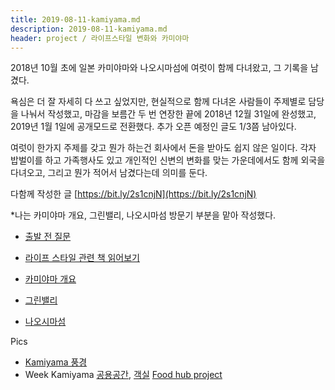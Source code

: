 ```yaml
---
title: 2019-08-11-kamiyama.md
description: 2019-08-11-kamiyama.md
header: project / 라이프스타일 변화와 카미야마
---
```

2018년 10월 초에 일본 카미야마와 나오시마섬에 여럿이 함께 다녀왔고, 그 기록을 남겼다.

욕심은 더 잘 자세히 다 쓰고 싶었지만, 현실적으로 함께 다녀온 사람들이 주제별로 담당을 나눠서 작성했고, 마감을 보름간 두 번 연장한 끝에 2018년 12월 31일에 완성했고, 2019년 1월 1일에 공개모드로 전환했다. 추가 오픈 예정인 글도 1/3쯤 남아있다.

여럿이 한가지 주제를 갖고 뭔가 하는건 회사에서 돈을 받아도 쉽지 않은 일이다. 각자 밥벌이를 하고 가족행사도 있고 개인적인 신변의 변화를 맞는 가운데에서도 함께 외국을 다녀오고, 그리고 뭔가 적어서 남겼다는데 의미를 둔다.

다함께 작성한 글 [https://bit.ly/2s1cnjN](https://bit.ly/2s1cnjN)

*나는 카미야마 개요, 그린밸리, 나오시마섬 방문기 부분을 맡아 작성했다.


* [출발 전 질문]()
* [라이프 스타일 관련 책 읽어보기]()

* [카미야마 개요]()
* [그린밸리]()
* [나오시마섬](https://placenesss.tumblr.com/post/181738864532/%EC%9C%84%EC%B9%98-%EC%82%B0%EC%97%85-%EC%9D%B8%EA%B5%AC-%EB%82%98%EC%98%A4%EC%8B%9C%EB%A7%88%EC%84%AC%EC%9D%80-%EC%9D%BC%EB%B3%B8-%EC%98%A4%EC%82%AC%EC%B9%B4-%EA%B5%90%ED%86%A0%EA%B0%80-%EC%9E%88%EB%8A%94-%ED%98%BC%EC%8A%88%EC%99%80-%EC%8B%9C%EC%BD%94%EA%B5%AC-%EC%82%AC%EC%9D%B4%EC%97%90-%EC%9E%88%EB%8A%94)


Pics
* [Kamiyama 풍경](https://placenesss.tumblr.com/post/181807442992/kamiyama-japan-oct-2018)
* Week Kamiyama [공용공간](), [객실](https://placenesss.tumblr.com/post/181807270187/week-kamiyama-%EA%B0%9D%EC%8B%A4-kamiyama-japan-oct-2018)
[Food hub project]()



